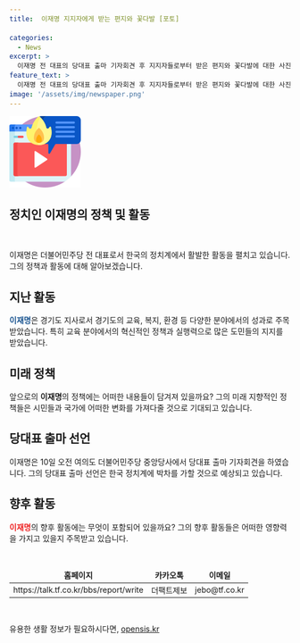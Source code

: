 ```yaml
---
title:  이재명 지지자에게 받는 편지와 꽃다발 [포토]

categories:
  - News
excerpt: >
  이재명 전 대표의 당대표 출마 기자회견 후 지지자들로부터 받은 편지와 꽃다발에 대한 사진과 영상이 발로 뛰는 더팩트에서 확인 가능합니다. 또한, 24시간 제보를 받는 더팩트는 이와 관련된 뉴스를 지속적으로 업데이트하고 있습니다. (150자)
feature_text: >
  이재명 전 대표의 당대표 출마 기자회견 후 지지자들로부터 받은 편지와 꽃다발에 대한 사진과 영상이 발로 뛰는 더팩트에서 확인 가능합니다. 또한, 24시간 제보를 받는 더팩트는 이와 관련된 뉴스를 지속적으로 업데이트하고 있습니다. (150자)
image: '/assets/img/newspaper.png'
---
```


<p><img src="/assets/img/news.png" alt="rentncar 속보" /></p>

<h2>정치인 이재명의 정책 및 활동</h2>

<p data-ke-size="size16">&nbsp;</p>

<p>이재명은 더불어민주당 전 대표로서 한국의 정치계에서 활발한 활동을 펼치고 있습니다. 그의 정책과 활동에 대해 알아보겠습니다.</p>

<h2 data-ke-size="size26">지난 활동</h2>

<p data-ke-size="size16"><b><span style="color: #1a5490;">이재명</span></b>은 경기도 지사로서 경기도의 교육, 복지, 환경 등 다양한 분야에서의 성과로 주목받았습니다. 특히 교육 분야에서의 혁신적인 정책과 실행력으로 많은 도민들의 지지를 받았습니다.</p>

<h2 data-ke-size="size26">미래 정책</h2>

<p data-ke-size="size16">앞으로의 <b>이재명</b>의 정책에는 어떠한 내용들이 담겨져 있을까요? 그의 미래 지향적인 정책들은 시민들과 국가에 어떠한 변화를 가져다줄 것으로 기대되고 있습니다.</p>

<h2 data-ke-size="size26">당대표 출마 선언</h2>

<p data-ke-size="size16">이재명은 10일 오전 여의도 더불어민주당 중앙당사에서 당대표 출마 기자회견을 하였습니다. 그의 당대표 출마 선언은 한국 정치계에 박차를 가할 것으로 예상되고 있습니다.</p>

<h2 data-ke-size="size26">향후 활동</h2>

<p data-ke-size="size16"><b><span style="color: #ee2323;">이재명</span></b>의 향후 활동에는 무엇이 포함되어 있을까요? 그의 향후 활동들은 어떠한 영향력을 가지고 있을지 주목받고 있습니다.</p>

<p data-ke-size="size16">&nbsp;</p>

<table>
    <thead>
        <tr>
            <td style="text-align: center; height: 17px;"><b>홈페이지</b></td>
            <td style="text-align: center; height: 17px;"><b>카카오톡</b></td>
            <td style="text-align: center; height: 17px;"><b>이메일</b></td>
        </tr>
    </thead>
    <tbody>
        <tr>
            <td style="text-align: center; height: 17px;">https://talk.tf.co.kr/bbs/report/write</td>
            <td style="text-align: center; height: 17px;">더팩트제보</td>
            <td style="text-align: center; height: 17px;">jebo@tf.co.kr</td>
        </tr>
    </tbody>
</table>

<p data-ke-size="size16">&nbsp;</p>
유용한 생활 정보가 필요하시다면, <a href="https://opensis.kr" rel="dofollow">opensis.kr</a>


